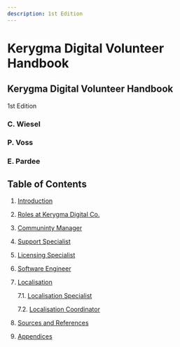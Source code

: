 ```yaml
---
description: 1st Edition
---
```


# Kerygma Digital Volunteer Handbook

## Kerygma Digital Volunteer Handbook

1st Edition

### C. Wiesel

### P. Voss

### E. Pardee

## Table of Contents

1. [Introduction](./1.-introduction.md)  
2. [Roles at Kerygma Digital Co.](./2.-roles-within-kerygma-digital-co..md)  
3. [Communinty Manager](./3.-community-manager.md)  
4. [Support Specialist](./4.-support-specialist.md)  
5. [Licensing Specialist](./5.-licensing-specialist.md)  
6. [Software Engineer](./6.-software-engineer.md)  
7. [Localisation](./7.-localisation-specialist.md)  

   7.1. [Localisation Specialist](./)  

   7.2. [Localisation Coordinator](./)  

8. [Sources and References](./)  
9. [Appendices](./)  

